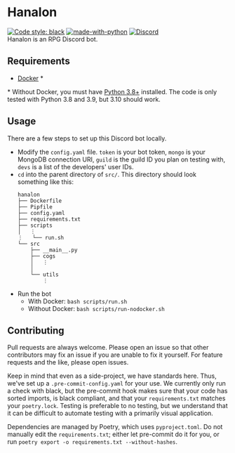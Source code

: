 # Hanalon
[![Code style: black](https://img.shields.io/badge/code%20style-black-000000.svg)](https://github.com/psf/black)
[![made-with-python](https://img.shields.io/badge/Python-3.8&#8201;|&#8201;3.9-blue.svg)](https://www.python.org/)
[![Discord](https://img.shields.io/discord/715607808028049459.svg?label=&logo=discord&logoColor=ffffff&color=7389D8&labelColor=6A7EC2)](https://discord.gg/wKqGrKN)  
Hanalon is an RPG Discord bot.
## Requirements
- [Docker](https://docs.docker.com/get-docker/) *

\* Without Docker, you must have [Python 3.8+](https://www.python.org/downloads/) installed. The code is only tested with Python 3.8 and 3.9, but 3.10 should work.
## Usage
There are a few steps to set up this Discord bot locally.
- Modify the `config.yaml` file. `token` is your bot token, `mongo` is your MongoDB connection URI, `guild` is the guild ID you plan on testing with, `devs` is a list of the developers' user IDs.
- `cd` into the parent directory of `src/`. This directory should look something like this:
    ```
    hanalon
    ├── Dockerfile
    ├── Pipfile
    ├── config.yaml
    ├── requirements.txt
    ├── scripts
    │   ⋮
    ⋮   └── run.sh
    └── src
        ├── __main__.py
        ├── cogs
        │   ⋮
        │
        └── utils
            ⋮
    ```
- Run the bot
  * With Docker: `bash scripts/run.sh`
  * Without Docker: `bash scripts/run-nodocker.sh`
## Contributing
Pull requests are always welcome. Please open an issue so that other contributors may fix an issue if you are unable to fix it yourself. For feature requests and the like, please open issues.

Keep in mind that even as a side-project, we have standards here. Thus, we've set up a `.pre-commit-config.yaml` for your use. We currently only run a check with black, but the pre-commit hook makes sure that your code has sorted imports, is black compliant, and that your `requirements.txt` matches your `poetry.lock`. Testing is preferable to no testing, but we understand that it can be difficult to automate testing with a primarily visual application.

Dependencies are managed by Poetry, which uses `pyproject.toml`. Do not manually edit the `requirements.txt`; either let pre-commit do it for you, or run `poetry export -o requirements.txt --without-hashes`.
